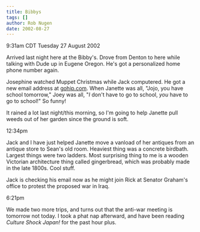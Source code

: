 ```yaml
---
title: Bibbys
tags: []
author: Rob Nugen
date: 2002-08-27
---
```


<p class=date>9:31am CDT Tuesday 27 August 2002</p>

<p>Arrived last night here at the Bibby's.  Drove from Denton to here
while talking with Dude up in Eugene Oregon.  He's got a personalized
home phone number again.</p>

<p>Josephine watched Muppet Christmas while Jack computered.  He got a
new email address at <a href="https://www.gohip.com">gohip.com</a>.
When Janette was all, "Jojo, you have school tomorrow," Joey was all,
"<em>I</em> don't have to go to school, <em>you</em> have to go to
school!"  So funny!</p>

<p>It rained a lot last night/this morning, so I'm going to help
Janette pull weeds out of her garden since the ground is soft.</p>

<p class=date>12:34pm</p>

<p>Jack and I have just helped Janette move a vanload of her antiques
from an antique store to Sean's old room.  Heaviest thing was a
concrete birdbath.  Largest things were two ladders.  Most surprising
thing to me is a wooden Victorian architecture thing called
gingerbread, which was probably made in the late 1800s.  Cool
stuff.</p>

<p>Jack is checking his email now as he might join Rick at Senator
Graham's office to protest the proposed war in Iraq.</p>

<p class=date>6:21pm</p>

<p>We made two more trips, and turns out that the anti-war meeting is
tomorrow not today.  I took a phat nap afterward, and have been
reading <em>Culture Shock Japan!</em> for the past hour plus.</p>

